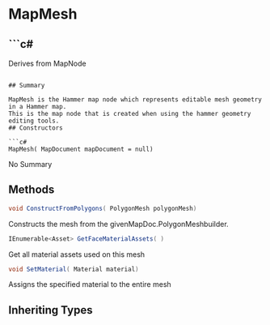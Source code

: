 # MapMesh

## ```c#
Derives from MapNode
```

## Summary

MapMesh is the Hammer map node which represents editable mesh geometry in a Hammer map.
This is the map node that is created when using the hammer geometry editing tools.
## Constructors

```c#
MapMesh( MapDocument mapDocument = null) 
```
No Summary
## Methods

```c#
void ConstructFromPolygons( PolygonMesh polygonMesh) 
```
Constructs the mesh from the givenMapDoc.PolygonMeshbuilder.
```c#
IEnumerable<Asset> GetFaceMaterialAssets( ) 
```
Get all material assets used on this mesh
```c#
void SetMaterial( Material material) 
```
Assigns the specified material to the entire mesh
## Inheriting Types

